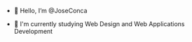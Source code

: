 - 👋 Hello, I’m @JoseConca

- 🌱 I'm currently studying Web Design and Web Applications Development

 

<!---
JoseConca/JoseConca is a ✨ special ✨ repository because its `README.md` (this file) appears on your GitHub profile.
You can click the Preview link to take a look at your changes.
--->
